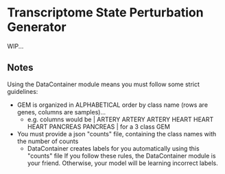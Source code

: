 # Transcriptome State Perturbation Generator
WIP...

## Notes
Using the DataContainer module means you must follow some strict guidelines:
* GEM is organized in ALPHABETICAL order by class name (rows are genes, columns are samples)...
	* e.g. columns would be | ARTERY ARTERY ARTERY HEART HEART HEART PANCREAS PANCREAS | for a 3 class GEM
* You must provide a json "counts" file, containing the class names with the number of counts
	* DataContainer creates labels for you automatically using this "counts" file
If you follow these rules, the DataContainer module is your friend. Otherwise, your model will be learning incorrect labels.